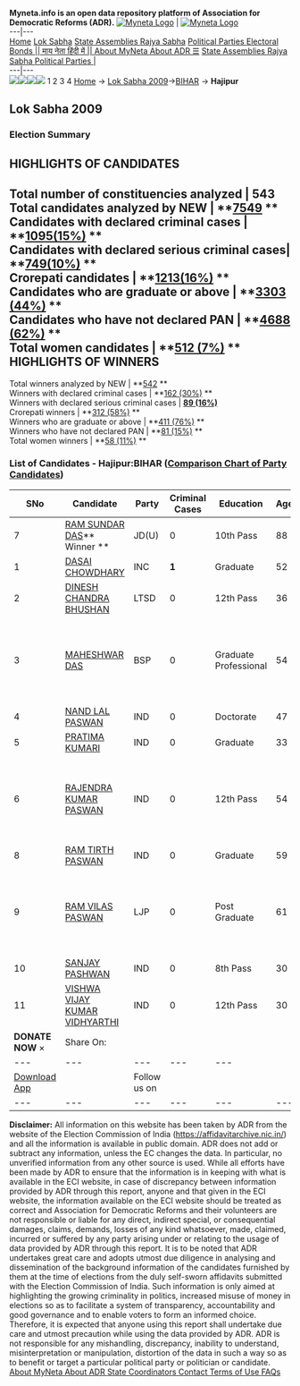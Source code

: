 **Myneta.info is an open data repository platform of Association for Democratic Reforms (ADR).**
[![Myneta Logo](https://www.myneta.info/lib/img/myneta-logo.png)](https://www.myneta.info/) | [![Myneta Logo](https://www.myneta.info/lib/img/adr-logo.png)](https://adrindia.org)  
---|---  
[Home](https://www.myneta.info/) [Lok Sabha](https://www.myneta.info/#ls "Lok Sabha") [ State Assemblies ](https://www.myneta.info/#sa "State Assemblies") [Rajya Sabha](https://www.myneta.info/#rs "Rajya Sabha") [Political Parties ](https://www.myneta.info/party "Political Parties") [ Electoral Bonds ](https://www.myneta.info/electoral_bonds "Electoral Bonds") [ || माय नेता हिंदी में || ](https://translate.google.co.in/translate?prev=hp&hl=en&js=y&u=www.myneta.info&sl=en&tl=hi&history_state0=) [ About MyNeta ](https://adrindia.org/content/about-myneta) [ About ADR ](https://adrindia.org/about-adr/who-we-are) [☰](javascript:void\(0\))
[ State Assemblies ](https://www.myneta.info/#sa "State Assemblies") [ Rajya Sabha ](https://www.myneta.info/#rs "Rajya Sabha") [ Political Parties ](https://www.myneta.info/party "Political Parties")
|   
---|---  
![](https://www.myneta.info/lib/img/banner/banner-1.png)![](https://www.myneta.info/lib/img/banner/banner-2.png)![](https://www.myneta.info/lib/img/banner/banner-3.png)![](https://www.myneta.info/lib/img/banner/banner-4.png)
1  2  3  4 
[Home](https://www.myneta.info/) → [Lok Sabha 2009](https://www.myneta.info/ls2009/)→[BIHAR](https://www.myneta.info/ls2009/index.php?action=show_constituencies&state_id=4) → **Hajipur**
### 
## Lok Sabha 2009
###  Election Summary 
HIGHLIGHTS OF CANDIDATES  
---  
Total number of constituencies analyzed |  543   
Total candidates analyzed by NEW | **[7549](https://www.myneta.info/ls2009/index.php?action=summary&subAction=candidates_analyzed&sort=candidate#summary) **  
Candidates with declared criminal cases | **[1095(15%)](https://www.myneta.info/ls2009/index.php?action=summary&subAction=crime&sort=candidate#summary) **  
Candidates with declared serious criminal cases| **[749(10%)](https://www.myneta.info/ls2009/index.php?action=summary&subAction=serious_crime&sort=candidate#summary) **  
Crorepati candidates | **[1213(16%)](https://www.myneta.info/ls2009/index.php?action=summary&subAction=crorepati&sort=candidate#summary) **  
Candidates who are graduate or above | **[3303 (44%)](https://www.myneta.info/ls2009/index.php?action=summary&subAction=education&sort=candidate#summary) **  
Candidates who have not declared PAN | **[4688 (62%)](https://www.myneta.info/ls2009/index.php?action=summary&subAction=without_pan&sort=candidate#summary) **  
Total women candidates | **[512 (7%)](https://www.myneta.info/ls2009/index.php?action=summary&subAction=women_candidate&sort=candidate#summary) **  
HIGHLIGHTS OF WINNERS  
---  
Total winners analyzed by NEW | **[542](https://www.myneta.info/ls2009/index.php?action=summary&subAction=winner_analyzed&sort=candidate#summary) **  
Winners with declared criminal cases | **[162 (30%)](https://www.myneta.info/ls2009/index.php?action=summary&subAction=winner_crime&sort=candidate#summary) **  
Winners with declared serious criminal cases | **[89 (16%)](https://www.myneta.info/ls2009/index.php?action=summary&subAction=winner_serious_crime&sort=candidate#summary)**  
Crorepati winners | **[312 (58%)](https://www.myneta.info/ls2009/index.php?action=summary&subAction=winner_crorepati&sort=candidate#summary) **  
Winners who are graduate or above | **[411 (76%)](https://www.myneta.info/ls2009/index.php?action=summary&subAction=winner_education&sort=candidate#summary) **  
Winners who have not declared PAN | **[81 (15%)](https://www.myneta.info/ls2009/index.php?action=summary&subAction=winner_without_pan&sort=candidate#summary) **  
Total women winners | **[58 (11%)](https://www.myneta.info/ls2009/index.php?action=summary&subAction=winner_women&sort=candidate#summary) **  
### List of Candidates - Hajipur:BIHAR ([Comparison Chart of Party Candidates](https://www.myneta.info/ls2009/comparisonchart.php?constituency_id=183))
SNo | Candidate| Party| Criminal Cases| Education| Age| Total Assets| Liabilities  
---|---|---|---|---|---|---|---  
7  | [RAM SUNDAR DAS](https://www.myneta.info/ls2009/candidate.php?candidate_id=3163)** Winner ** | JD(U) | 0 | 10th Pass| 88 | Rs 27,96,489 ~ 27 Lacs+ | Rs 11,16,705 ~ 11 Lacs+  
1  | [DASAI CHOWDHARY](https://www.myneta.info/ls2009/candidate.php?candidate_id=3160) | INC | **1** | Graduate| 52 | Rs 43,93,811 ~ 43 Lacs+ | Rs 7,58,413 ~ 7 Lacs+  
2  | [DINESH CHANDRA BHUSHAN](https://www.myneta.info/ls2009/candidate.php?candidate_id=3164) | LTSD | 0 | 12th Pass| 36 | Rs 3,75,240 ~ 3 Lacs+ | Rs 1,87,981 ~ 1 Lacs+  
3  | [MAHESHWAR DAS](https://www.myneta.info/ls2009/candidate.php?candidate_id=3161) | BSP | 0 | Graduate Professional| 54 | ![](https://myneta.info/image_v2.php?myneta_folder=ls2009&candidate_id=3161&col=ta) | ![](https://myneta.info/image_v2.php?myneta_folder=ls2009&candidate_id=3161&col=lia)  
4  | [NAND LAL PASWAN](https://www.myneta.info/ls2009/candidate.php?candidate_id=3165) | IND | 0 | Doctorate| 47 | Rs 30,000 ~ 30 Thou+ | Rs 2,00,000 ~ 2 Lacs+  
5  | [PRATIMA KUMARI](https://www.myneta.info/ls2009/candidate.php?candidate_id=3166) | IND | 0 | Graduate| 33 | Rs 8,15,461 ~ 8 Lacs+ | Rs 0 ~   
6  | [RAJENDRA KUMAR PASWAN](https://www.myneta.info/ls2009/candidate.php?candidate_id=3167) | IND | 0 | 12th Pass| 54 | ![](https://myneta.info/image_v2.php?myneta_folder=ls2009&candidate_id=3167&col=ta) | ![](https://myneta.info/image_v2.php?myneta_folder=ls2009&candidate_id=3167&col=lia)  
8  | [RAM TIRTH PASWAN](https://www.myneta.info/ls2009/candidate.php?candidate_id=3168) | IND | 0 | Graduate| 59 | Rs 10,74,614 ~ 10 Lacs+ | Rs 0 ~   
9  | [RAM VILAS PASWAN](https://www.myneta.info/ls2009/candidate.php?candidate_id=3162) | LJP | 0 | Post Graduate| 61 | ![](https://myneta.info/image_v2.php?myneta_folder=ls2009&candidate_id=3162&col=ta) | ![](https://myneta.info/image_v2.php?myneta_folder=ls2009&candidate_id=3162&col=lia)  
10  | [SANJAY PASHWAN](https://www.myneta.info/ls2009/candidate.php?candidate_id=3170) | IND | 0 | 8th Pass| 30 | Rs 3,20,000 ~ 3 Lacs+ | Rs 0 ~   
11  | [VISHWA VIJAY KUMAR VIDHYARTHI](https://www.myneta.info/ls2009/candidate.php?candidate_id=3169) | IND | 0 | 12th Pass| 30 | Rs 12,51,300 ~ 12 Lacs+ | Rs 2,000 ~ 2 Thou+  
|  **DONATE NOW** × |  Share On:  | [](https://api.whatsapp.com/send?text=https%3A%2F%2Fmyneta.info%2Fpunjab2022%2Findex.php%3Faction%3Dshow_constituencies%26state_id%3D19) | [](https://www.facebook.com/sharer/sharer.php?u=https%3A%2F%2Fmyneta.info%2Fpunjab2022%2Findex.php%3Faction%3Dshow_constituencies%26state_id%3D19) | [](https://twitter.com/share?url=https%3A%2F%2Fmyneta.info%2Fpunjab2022%2Findex.php%3Faction%3Dshow_constituencies%26state_id%3D19)  
---|---|---|---|---  
| [ Download App ](https://play.google.com/store/apps/details?id=com.webrosoft.myneta1&pcampaignid=pcampaignidMKT-Other-global-all-co-prtnr-py-PartBadge-Mar2515-1) | [](https://play.google.com/store/apps/details?id=com.webrosoft.myneta1&pcampaignid=pcampaignidMKT-Other-global-all-co-prtnr-py-PartBadge-Mar2515-1) |  Follow us on  | [](https://www.facebook.com/adrindia.org/) | [](https://twitter.com/adrspeaks) | [](https://groups.google.com/g/national-election-watch?hl=en&pli=1) | [](https://www.instagram.com/adrspeaks/) | [](https://www.youtube.com/user/adrspeaks) | [](https://sharechat.com/profile/adrspeaks)  
---|---|---|---|---|---|---|---|---  
**Disclaimer:** All information on this website has been taken by ADR from the website of the Election Commission of India (https://affidavitarchive.nic.in/) and all the information is available in public domain. ADR does not add or subtract any information, unless the EC changes the data. In particular, no unverified information from any other source is used. While all efforts have been made by ADR to ensure that the information is in keeping with what is available in the ECI website, in case of discrepancy between information provided by ADR through this report, anyone and that given in the ECI website, the information available on the ECI website should be treated as correct and Association for Democratic Reforms and their volunteers are not responsible or liable for any direct, indirect special, or consequential damages, claims, demands, losses of any kind whatsoever, made, claimed, incurred or suffered by any party arising under or relating to the usage of data provided by ADR through this report. It is to be noted that ADR undertakes great care and adopts utmost due diligence in analysing and dissemination of the background information of the candidates furnished by them at the time of elections from the duly self-sworn affidavits submitted with the Election Commission of India. Such information is only aimed at highlighting the growing criminality in politics, increased misuse of money in elections so as to facilitate a system of transparency, accountability and good governance and to enable voters to form an informed choice. Therefore, it is expected that anyone using this report shall undertake due care and utmost precaution while using the data provided by ADR. ADR is not responsible for any mishandling, discrepancy, inability to understand, misinterpretation or manipulation, distortion of the data in such a way so as to benefit or target a particular political party or politician or candidate. 
[ About MyNeta ](https://adrindia.org/content/about-myneta) [ About ADR ](https://adrindia.org/about-adr/who-we-are) [ State Coordinators ](https://adrindia.org/about-adr/state-coordinators) [ Contact ](https://adrindia.org/contact-us) [ Terms of Use ](https://adrindia.org/content/adr-terms-use) [ FAQs ](https://adrindia.org/content/faqs)
